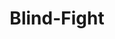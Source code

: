 ---
title: "Blind-Fight"

feat:
  types: ["General", "Fighter"]
  benefit: |
    In melee, every time you miss because of concealment, you can reroll your miss chance percentile roll one time to see if you actually hit.

    An invisible attacker gets no advantages related to hitting you in melee. That is, you don't lose your Dexterity bonus to Armor Class, and the attacker doesn't get the usual +2 bonus for being invisible. The invisible attacker's bonuses do still apply for ranged attacks, however.

    You take only half the usual penalty to speed for being unable to see. Darkness and poor visibility in general reduces your speed to three-quarters normal, instead of one-half.
  normal: |
    Regular attack roll modifiers for invisible attackers trying to hit you apply, and you lose your Dexterity bonus to AC. The speed reduction for darkness and poor visibility also applies.
  special: |
    The Blind-Fight feat is of no use against a character who is the subject of a _blink_ spell.

    A fighter may select Blind-Fight as one of his fighter bonus feats.
---